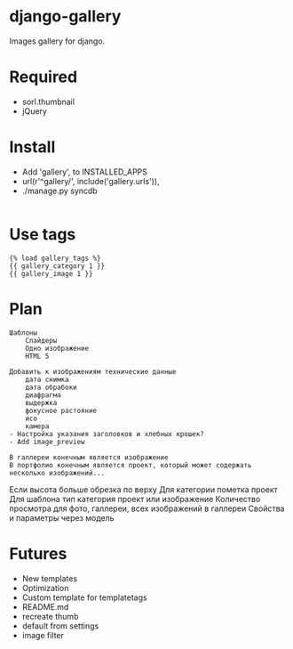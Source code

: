 # django-gallery
Images gallery for django.

# Required
* sorl.thumbnail
* jQuery

# Install
* Add 'gallery', to INSTALLED_APPS
* url(r'^gallery/', include('gallery.urls')),
* ./manage.py syncdb

```html
```

# Use tags
```
{% load gallery_tags %}
{{ gallery_category 1 }}
{{ gallery_image 1 }}
```

# Plan
	Шаблоны
		Слайдеры
		Одно изображение
		HTML 5

	Добавить к изображениям технические данные
		дата снимка
		дата обрабоки
		диафрагма
		выдержка
		фокусное растояние
		исо
		камера
	- Настройка указания заголовков и хлебных крошек?
	- Add image_preview

	В галлереи конечным является изображение
	В портфолио конечным является проект, который может содержать несколько изображений...

Если высота больше обрезка по верху
Для категории пометка проект
Для шаблона тип категория проект или изображение
Количество просмотра для фото, галлереи, всех изображений в галлереи
Свойства и параметры через модель

# Futures
* New templates
* Optimization
* Custom template for templatetags
* README.md
* recreate thumb
* default from settings
* image filter
